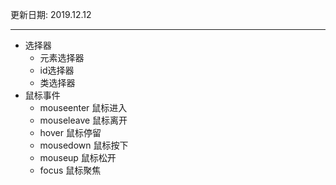 
更新日期: 2019.12.12<hr>
- 选择器
    + 元素选择器
    + id选择器
    + 类选择器
- 鼠标事件
    + mouseenter 鼠标进入
    + mouseleave 鼠标离开
    + hover 鼠标停留
    + mousedown 鼠标按下
    + mouseup  鼠标松开
    + focus  鼠标聚焦
    
   